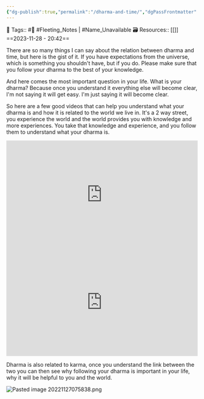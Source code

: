 ```yaml
---
{"dg-publish":true,"permalink":"/dharma-and-time/","dgPassFrontmatter":true,"noteIcon":"3","created":"2023-11-28T20:42:10.493+05:30","updated":"2024-01-13T12:29:18.957+05:30"}
---
```


🧶 Tags:: #🌱 #Fleeting_Notes  | #Name_Unavailable 
🗃 Resources:: [[]]
==2023-11-28 - 20:42==

There are so many things I can say about the relation between dharma and time, but here is the gist of it. If you have expectations from the universe, which is something you shouldn't have, but if you do. Please make sure that you follow your dharma to the best of your knowledge.

And here comes the most important question in your life. What is your dharma? Because once you understand it everything else will become clear, I'm not saying it will get easy. I'm just saying it will become clear.

So here are a few good videos that can help you understand what your dharma is and how it is related to the world we live in. It's a 2 way street, you experience the world and the world provides you with knowledge and more experiences. You take that knowledge and experience, and you follow them to understand what your dharma is.

<div style="position: relative; padding-bottom: 56.25%; /* 16:9 aspect ratio */">
  <iframe
    src="https://www.youtube.com/embed/45pybsbsvLQ"
    style="position: absolute; top: 0; left: 0; width: 100%; height: 100%;"
    allow="autoplay; fullscreen"
    frameborder="0"
    scrolling="no"
  ></iframe>
</div>

<div style="position: relative; padding-bottom: 56.25%; /* 16:9 aspect ratio */">
  <iframe
    src="https://www.youtube.com/embed/fe6ZYTfWRik"
    style="position: absolute; top: 0; left: 0; width: 100%; height: 100%;"
    allow="autoplay; fullscreen"
    frameborder="0"
    scrolling="no"
  ></iframe>
</div>

Dharma is also related to karma, once you understand the link between the two you can then see why following your dharma is important in your life, why it will be helpful to you and the world.

![Pasted image 20221127075838.png](/img/user/%F0%9F%9B%A2%EF%B8%8F%20Resources/%F0%9F%93%81%20Files/%F0%9F%93%B8Images/Pasted%20image%2020221127075838.png)